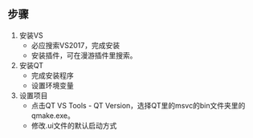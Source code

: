 ## 步骤

1. 安装VS
   - 必应搜索VS2017，完成安装
   - 安装插件，可在漫游插件里搜索。
2. 安装QT
   - 完成安装程序
   - 设置环境变量
3. 设置项目
   - 点击QT VS Tools - QT Version，选择QT里的msvc的bin文件夹里的qmake.exe。
   - 修改.ui文件的默认启动方式